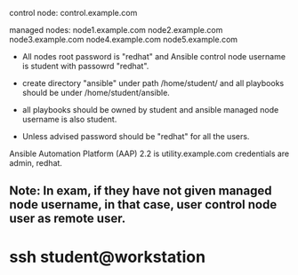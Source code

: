 control node: control.example.com

managed nodes:
              node1.example.com
              node2.example.com
              node3.example.com
              node4.example.com
              node5.example.com
* All nodes root password is "redhat" and Ansible control node username is student with passowrd "redhat".

* create directory "ansible" under path /home/student/ and all playbooks should be under /home/student/ansible.

* all playbooks should be owned by student and ansible managed node username is also student.

* Unless advised password should be "redhat" for all the users.

Ansible Automation Platform (AAP) 2.2 is utility.example.com credentials are admin, redhat.

Note: In exam, if they have not given managed node username, in that case, user control node user as remote user.
-------------------------------------------------------------------------------------
# ssh student@workstation
